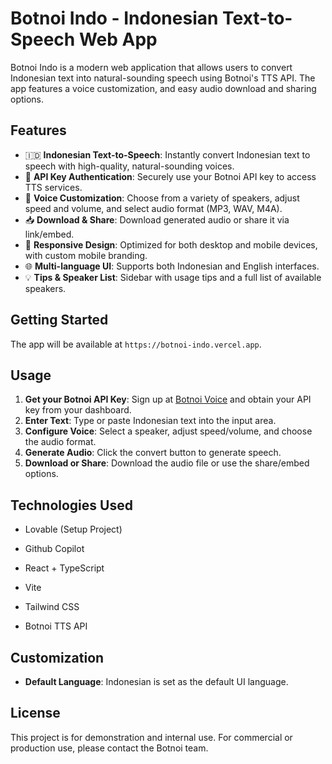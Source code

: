 # Botnoi Indo - Indonesian Text-to-Speech Web App

Botnoi Indo is a modern web application that allows users to convert Indonesian text into natural-sounding speech using Botnoi's TTS API. The app features a voice customization, and easy audio download and sharing options.

## Features

- 🇮🇩 **Indonesian Text-to-Speech**: Instantly convert Indonesian text to speech with high-quality, natural-sounding voices.
- 🔑 **API Key Authentication**: Securely use your Botnoi API key to access TTS services.
- 🎤 **Voice Customization**: Choose from a variety of speakers, adjust speed and volume, and select audio format (MP3, WAV, M4A).
- 📥 **Download & Share**: Download generated audio or share it via link/embed.
- 📱 **Responsive Design**: Optimized for both desktop and mobile devices, with custom mobile branding.
- 🌐 **Multi-language UI**: Supports both Indonesian and English interfaces.
- 💡 **Tips & Speaker List**: Sidebar with usage tips and a full list of available speakers.

## Getting Started

The app will be available at `https://botnoi-indo.vercel.app`.

## Usage
1. **Get your Botnoi API Key**: Sign up at [Botnoi Voice](https://voice.botnoi.ai) and obtain your API key from your dashboard.
2. **Enter Text**: Type or paste Indonesian text into the input area.
3. **Configure Voice**: Select a speaker, adjust speed/volume, and choose the audio format.
4. **Generate Audio**: Click the convert button to generate speech.
5. **Download or Share**: Download the audio file or use the share/embed options.

## Technologies Used
- Lovable (Setup Project)
- Github Copilot

- React + TypeScript
- Vite
- Tailwind CSS
- Botnoi TTS API

## Customization
- **Default Language**: Indonesian is set as the default UI language.

## License
This project is for demonstration and internal use. For commercial or production use, please contact the Botnoi team.